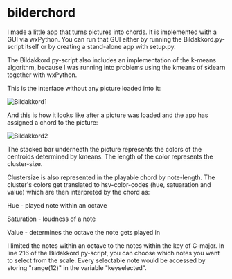 # bilderchord
I made a little app that turns pictures into chords. It is implemented with a GUI via wxPython. You can run that GUI either by running the Bildakkord.py-script itself or by creating a stand-alone app with setup.py. 

The Bildakkord.py-script also includes an implementation of the k-means algorithm, because I was running into problems using the kmeans of sklearn together with wxPython.


This is the interface without any picture loaded into it:

![Bildakkord1](https://user-images.githubusercontent.com/106880521/172020431-4644758a-2df4-4dd3-924d-79307b88db03.PNG)


And this is how it looks like after a picture was loaded and the app has assigned a chord to the picture:

![Bildakkord2](https://user-images.githubusercontent.com/106880521/172021860-ebce12d6-2a7a-413f-812a-6fb0d6db2865.PNG)


The stacked bar underneath the picture represents the colors of the centroids determined by kmeans. The length of the color represents the cluster-size. 

Clustersize is also represented in the playable chord by note-length. 
The cluster's colors get translated to hsv-color-codes (hue, satuaration and value) which are then interpreted by the chord as:

Hue - played note within an octave

Saturation - loudness of a note

Value - determines the octave the note gets played in

I limited the notes within an octave to the notes within the key of C-major. In line 216 of the Bildakkord.py-script, you can choose which notes you want to select from the scale. Every selectable note would be accessed by storing "range(12)" in the variable "keyselected".
